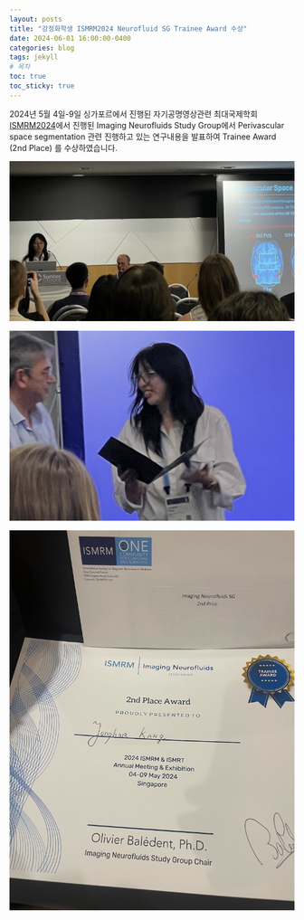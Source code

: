 ```yaml
---
layout: posts
title: "강정화학생 ISMRM2024 Neurofluid SG Trainee Award 수상"
date: 2024-06-01 16:00:00-0400
categories: blog
tags: jekyll
# 목차
toc: true  
toc_sticky: true 
---
```


2024년 5월 4일-9일 싱가포르에서 진행된 자기공명영상관련 최대국제학회 [ISMRM2024](https://www.ismrm.org/24m/)에서 진행된 Imaging Neurofluids Study Group에서 Perivascular space segmentation 관련 진행하고 있는 연구내용을 발표하여 Trainee Award (2nd Place) 를 수상하였습니다.

![사진1](/assets/images/2024/IMG_2869.jpg)

![사진2](/assets/images/2024/IMG_2874.jpg)

![사진3](/assets/images/2024/IMG_1702.jpg)


